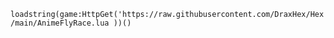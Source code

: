 `loadstring(game:HttpGet('https://raw.githubusercontent.com/DraxHex/Hex/main/AnimeFlyRace.lua ))()`
